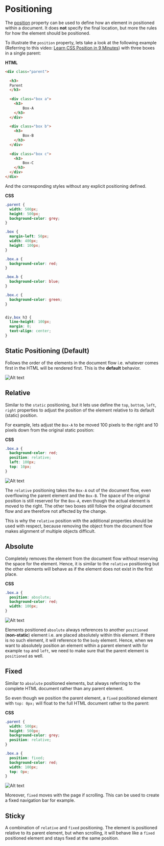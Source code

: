# Positioning

The [position](https://developer.mozilla.org/en-US/docs/Web/CSS/position) property can be used to define how an element in positioned within a document. It does **not** specify the final location, but more the rules for how the element should be positioned.

To illustrate the `position` property, lets take a look at the following example (Referring to this video: [Learn CSS Position in 9 Minutes](https://www.youtube.com/watch?v=jx5jmI0UlXU)) with three boxes in a single parent:

**HTML**
```html
<div class="parent">
  
  <h3>
  Parent
  </h3>
  
  <div class="box a">
    <h3>
        Box-A
    </h3>
  </div>
  
  <div class="box b">
    <h3>
        Box-B
    </h3>
  </div>
  
  <div class="box c">
    <h3>
        Box-C
    </h3>
  </div>
</div>
```

And the corresponding styles without any explicit positioning defined.

**CSS**
```css
.parent {
  width: 500px;
  height: 500px;
  background-color: grey;
}

.box {
  margin-left: 50px;
  width: 400px;
  height: 100px;
}

.box.a {
  background-color: red;
}

.box.b {
  background-color: blue;
}

.box.c {
  background-color: green;
}


div.box h3 {
  line-height: 100px;
  margin: 0;
  text-align: center;
}
```

## Static Positioning (Default)

Follows the order of the elements in the document flow i.e. whatever comes first in the HTML will be rendered first.
This is the **default** behavior.

![Alt text](assets/positioning-image-1.png)

## Relative

Similar to the `static` positioning, but it lets use define the `top`, `bottom`, `left`, `right` properties to adjust the position of the element relative to its default (static) position.

For example, lets adjust the `Box-A` to be moved 100 pixels to the right and 10 pixels down from the original static position:

**CSS**
```css
.box.a {
  background-color: red;
  position: relative;
  left: 100px;
  top: 10px;
}
```
![Alt text](assets/positioning-image-2.png)


The `relative` positioning takes the `Box-A` out of the document flow, even overflowing the parent element and the `Box-B`. The space of the original position is still reserved for the `Box-A`, even though the actual element is moved to the right. The other two boxes still follow the original document flow and are therefore not affected by the change.

This is why the `relative` position with the additional properties should be used with respect, because removing the object from the document flow makes alignment of multiple objects difficult.


## Absolute

Completely removes the element from the document flow without reserving the space for the element. Hence, it is similar to the `relative` positioning but the other elements will behave as if the element does not exist in the first place.

**CSS**
```css
.box.a {
  position: absolute;
  background-color: red;
  width: 100px;
}
```

![Alt text](assets/positioning-image-3.png)

Elements positioned `absolute` always references to another `positioned` (**non-static**) element i.e. are placed absolutely within this element. If there is no such element, it will reference to the `body` element.
Hence, when we want to absolutely position an element within a parent element with for example `top` and `left`, we need to make sure that the parent element is `positioned` as well.

## Fixed

Similar to `absolute` positioned elements, but always referring to the complete HTML document rather than any parent element.

So even though we position the parent element, a `fixed` positioned element with `top: 0px;` will float to the full HTML document rather to the parent:

**CSS**
```css
.parent {
  width: 500px;
  height: 500px;
  background-color: grey;
  position: relative;
}

.box.a {
  position: fixed;
  background-color: red;
  width: 100px;
  top: 0px;
}
```


![Alt text](assets/positioning-image-4.png)

Moreover, `fixed` moves with the page if scrolling. This can be used to create a fixed navigation bar for example.

## Sticky

A combination of `relative` and `fixed` positioning. The element is positioned relative to its parent element, but when scrolling, it will behave like a `fixed` positioned element and stays fixed at the same position.
